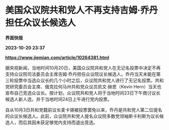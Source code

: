 # 美国众议院共和党人不再支持吉姆·乔丹担任众议长候选人
**界面快报**

**2023-10-20 23:37**

**https://www.jiemian.com/article/10264381.html**

据央视新闻，当地时间10月20日，美国众议院共和党人在无记名投票中决定不再支持众议院司法委员会主席吉姆·乔丹担任众议院议长候选人。乔丹当天未能在第三轮投票中当选众议长的几个小时之后，众议院共和党人进行了无记名投票。共和党研究委员会主席、俄克拉何马州共和党众议员凯文·赫恩（Kevin Hern）当天也宣布自己竞选众议长。按计划，众议院共和党人将于当地时间23日下午商讨议长候选人新人选，并于当地时间24日上午进行党内投票。

自从10月3日共和党籍前议长麦卡锡被投票罢免以来，乔丹是共和党人第二位提名的众议长候选人。此前，众议院共和党人提名众议院多数党领袖斯卡利斯为议长候选人，而后其因未获足够党内支持而退出竞选。